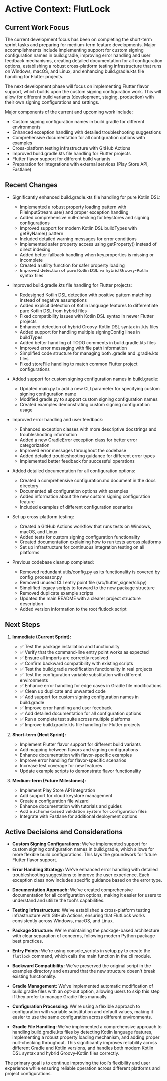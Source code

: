 # Active Context: FlutLock

## Current Work Focus

The current development focus has been on completing the short-term sprint tasks and preparing for medium-term feature developments. Major accomplishments include implementing support for custom signing configuration names in build.gradle, improving error handling and user feedback mechanisms, creating detailed documentation for all configuration options, establishing a robust cross-platform testing infrastructure that runs on Windows, macOS, and Linux, and enhancing build.gradle.kts file handling for Flutter projects.

The next development phase will focus on implementing Flutter flavor support, which builds upon the custom signing configuration work. This will allow for different build variants (development, staging, production) with their own signing configurations and settings.

Major components of the current and upcoming work include:

- Custom signing configuration names in build.gradle for different environments
- Enhanced exception handling with detailed troubleshooting suggestions
- Comprehensive documentation for all configuration options with examples
- Cross-platform testing infrastructure with GitHub Actions
- Improved build.gradle.kts file handling for Flutter projects
- Flutter flavor support for different build variants
- Preparation for integrations with external services (Play Store API, Fastlane)

## Recent Changes

- Significantly enhanced build.gradle.kts file handling for pure Kotlin DSL:

  - Implemented a robust property loading pattern with FileInputStream.use() and proper exception handling
  - Added comprehensive null-checking for keystores and signing configurations
  - Improved support for modern Kotlin DSL buildTypes with getByName() pattern
  - Included detailed warning messages for error conditions
  - Implemented safer property access using getProperty() instead of direct indexing
  - Added better fallback handling when key.properties is missing or incomplete
  - Created a utility function for safer property loading
  - Improved detection of pure Kotlin DSL vs hybrid Groovy-Kotlin syntax files

- Improved build.gradle.kts file handling for Flutter projects:

  - Redesigned Kotlin DSL detection with positive pattern matching instead of negative assumptions
  - Added explicit detection of Kotlin language features to differentiate pure Kotlin DSL from hybrid files
  - Fixed compatibility issues with Kotlin DSL syntax in newer Flutter projects
  - Enhanced detection of hybrid Groovy-Kotlin DSL syntax in .kts files
  - Added support for handling multiple signingConfig lines in buildTypes
  - Added better handling of TODO comments in build.gradle.kts files
  - Improved error messaging with file path information
  - Simplified code structure for managing both .gradle and .gradle.kts files
  - Fixed storeFile handling to match common Flutter project configurations

- Added support for custom signing configuration names in build.gradle:

  - Updated main.py to add a new CLI parameter for specifying custom signing configuration name
  - Modified gradle.py to support custom signing configuration names
  - Created examples demonstrating custom signing configuration usage

- Improved error handling and user feedback:

  - Enhanced exception classes with more descriptive docstrings and troubleshooting information
  - Added a new GradleError exception class for better error categorization
  - Improved error messages throughout the codebase
  - Added detailed troubleshooting guidance for different error types
  - Implemented better feedback for successful operations

- Added detailed documentation for all configuration options:

  - Created a comprehensive configuration.md document in the docs directory
  - Documented all configuration options with examples
  - Added information about the new custom signing configuration feature
  - Included examples of different configuration scenarios

- Set up cross-platform testing:

  - Created a GitHub Actions workflow that runs tests on Windows, macOS, and Linux
  - Added tests for custom signing configuration functionality
  - Created documentation explaining how to run tests across platforms
  - Set up infrastructure for continuous integration testing on all platforms

- Previous codebase cleanup completed:
  - Removed redundant utils/config.py as its functionality is covered by config_processor.py
  - Removed unused CLI entry point file (src/flutter_signer/cli.py)
  - Simplified legacy scripts to forward to the new package structure
  - Removed duplicate example scripts
  - Updated the main README with a clearer project structure description
  - Added version information to the root flutlock script

## Next Steps

1. **Immediate (Current Sprint):**

   - ✅ Test the package installation and functionality
   - ✅ Verify that the command-line entry point works as expected
   - ✅ Ensure all imports are correctly resolved
   - ✅ Confirm backward compatibility with existing scripts
   - ✅ Test the build.gradle modification functionality in real projects
   - ✅ Test the configuration variable substitution with different environments
   - ✅ Enhance error handling for edge cases in Gradle file modifications
   - ✅ Clean up duplicate and unwanted code
   - ✅ Add support for custom signing configuration names in build.gradle
   - ✅ Improve error handling and user feedback
   - ✅ Add detailed documentation for all configuration options
   - ✅ Run a complete test suite across multiple platforms
   - ✅ Improve build.gradle.kts file handling for Flutter projects

2. **Short-term (Next Sprint):**

   - Implement Flutter flavor support for different build variants
   - Add mapping between flavors and signing configurations
   - Enhance documentation with flavor-specific examples
   - Improve error handling for flavor-specific scenarios
   - Increase test coverage for new features
   - Update example scripts to demonstrate flavor functionality

3. **Medium-term (Future Milestones):**
   - Implement Play Store API integration
   - Add support for cloud keystore management
   - Create a configuration file wizard
   - Enhance documentation with tutorials and guides
   - Add a schema-based validation system for configuration files
   - Integrate with Fastlane for additional deployment options

## Active Decisions and Considerations

- **Custom Signing Configurations:** We've implemented support for custom signing configuration names in build.gradle, which allows for more flexible build configurations. This lays the groundwork for future Flutter flavor support.

- **Error Handling Strategy:** We've enhanced error handling with detailed troubleshooting suggestions to improve the user experience. Each exception class now includes specific guidance based on the error type.

- **Documentation Approach:** We've created comprehensive documentation for all configuration options, making it easier for users to understand and utilize the tool's capabilities.

- **Testing Infrastructure:** We've established a cross-platform testing infrastructure with GitHub Actions, ensuring that FlutLock works consistently across Windows, macOS, and Linux.

- **Package Structure:** We're maintaining the package-based architecture with clear separation of concerns, following modern Python package best practices.

- **Entry Points:** We're using console_scripts in setup.py to create the `flutlock` command, which calls the main function in the cli module.

- **Backward Compatibility:** We've preserved the original script in the examples directory and ensured that the new structure doesn't break existing functionality.

- **Gradle Management:** We've implemented automatic modification of build.gradle files with an opt-out option, allowing users to skip this step if they prefer to manage Gradle files manually.

- **Configuration Processing:** We're using a flexible approach to configuration with variable substitution and default values, making it easier to use the same configuration across different environments.

- **Gradle File Handling:** We've implemented a comprehensive approach to handling build.gradle.kts files by detecting Kotlin language features, implementing a robust property loading mechanism, and adding proper null-checking throughout. This significantly improves reliability across different Gradle and Kotlin versions, and handles both modern Kotlin DSL syntax and hybrid Groovy-Kotlin files correctly.

The primary goal is to continue improving the tool's flexibility and user experience while ensuring reliable operation across different platforms and project configurations.
